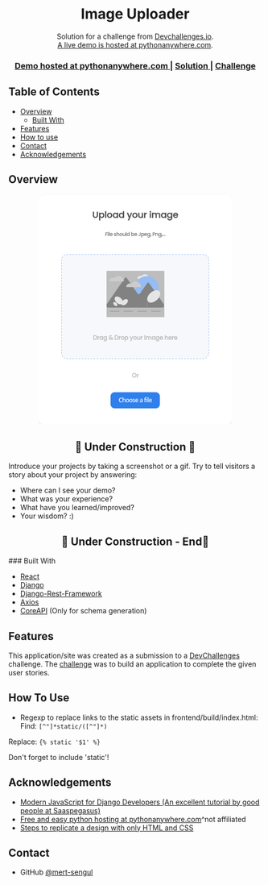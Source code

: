 <!-- Please update value in the {}  -->
<h1 align="center">Image Uploader</h1>

<div align="center">
   Solution for a challenge from  <a href="http://devchallenges.io" target="_blank">Devchallenges.io</a>.
   <br>
   <a href="https://mertsengul.pythonanywhere.com/"> A live demo is hosted at pythonanywhere.com</a>.
</div>

<div align="center">
  <h3>
    <a href="https://mertsengul.pythonanywhere.com/">
      Demo hosted at pythonanywhere.com
    </a>
    <span> | </span>
    <a href="https://devchallenges.io/solutions/asjEUpBBLhHaB8ijOnS6">
      Solution
    </a>
    <span> | </span>
    <a href="https://devchallenges.io/challenges/O2iGT9yBd6xZBrOcVirx">
      Challenge
    </a>
  </h3>
</div>

<!-- TABLE OF CONTENTS -->

## Table of Contents

- [Overview](#overview)
  - [Built With](#built-with)
- [Features](#features)
- [How to use](#how-to-use)
- [Contact](#contact)
- [Acknowledgements](#acknowledgements)

<!-- OVERVIEW -->

## Overview

<div align="center">
<img alt="screenshot" src="https://raw.githubusercontent.com/mert-sengul/devchallenges-image-uploader/main/.github/images/Screenshot_Devchallenges.png" />
</div>
<h2 align="center">🚧 Under Construction 🚧</h2>
Introduce your projects by taking a screenshot or a gif. Try to tell visitors a story about your project by answering:

- Where can I see your demo?
- What was your experience?
- What have you learned/improved?
- Your wisdom? :)
<h2 align="center">🚧 Under Construction - End🚧</h2>
### Built With

<!-- This section should list any major frameworks that you built your project using. Here are a few examples.-->

- [React](https://reactjs.org/)
- [Django](https://www.djangoproject.com/start/overview/)
- [Django-Rest-Framework](https://django-rest-framework.org/)
- [Axios](https://axios-http.com/)
- [CoreAPI](https://www.coreapi.org/) (Only for schema generation)


## Features

<!-- List the features of your application or follow the template. Don't share the figma file here :) -->

This application/site was created as a submission to a [DevChallenges](https://devchallenges.io/challenges) challenge. The [challenge](https://devchallenges.io/challenges/O2iGT9yBd6xZBrOcVirx) was to build an application to complete the given user stories.

## How To Use

- Regexp to replace links to the static assets in frontend/build/index.html:
Find:
`[^"]*static/([^"]*)`

Replace:
`{% static '$1' %}`

Don't forget to include 'static'!

<!-- Example: -->

<!-- To clone and run this application, you'll need [Git](https://git-scm.com) and [Node.js](https://nodejs.org/en/download/) (which comes with [npm](http://npmjs.com)) installed on your computer. From your command line:

```bash
# Clone this repository
$ git clone https://github.com/your-user-name/your-project-name

# Install dependencies
$ npm install

# Run the app
$ npm start
``` -->

## Acknowledgements

<!-- This section should list any articles or add-ons/plugins that helps you to complete the project. This is optional but it will help you in the future. For example -->

- [Modern JavaScript for Django Developers (An excellent tutorial by good people at Saaspegasus)](https://www.saaspegasus.com/guides/modern-javascript-for-django-developers/)
- [Free and easy python hosting at pythonanywhere.com](https://pythonanywhere.com)^not affiliated
- [Steps to replicate a design with only HTML and CSS](https://devchallenges-blogs.web.app/how-to-replicate-design/)

## Contact

- GitHub [@mert-sengul](https://{github.com/mert-sengul})
